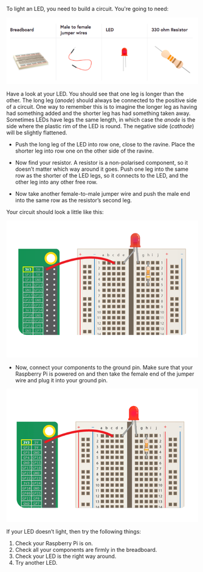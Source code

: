 To light an LED, you need to build a circuit. You're going to need:

![Circuit Requirements](images/circuit-requirements.png)

Have a look at your LED. You should see that one leg is longer than the other. The long leg (<i>anode</i>) should always be connected to the positive side of a circuit. One way to remember this is to imagine the longer leg as having had something added and the shorter leg has had something taken away. Sometimes LEDs have legs the same length, in which case the <i>anode</i> is the side where the plastic rim of the LED is round. The negative side (<i>cathode</i>) will be slightly flattened.

+ Push the long leg of the LED into row one, close to the ravine. Place the shorter leg into row one on the other side of the ravine.

+ Now find your resistor. A resistor is a non-polarised component, so it doesn’t matter which way around it goes. Push one leg into the same row as the shorter of the LED legs, so it connects to the LED, and the other leg into any other free row.

+ Now take another female-to-male jumper wire and push the male end into the same row as the resistor’s second leg.

Your circuit should look a little like this:

![Circuit Missing Ground](images/ground-missing.png)

+ Now, connect your components to the ground pin. Make sure that your Raspberry Pi is powered on and then take the female end of the jumper wire and plug it into your ground pin.

![Circuit Current Flow](images/circuit-current-flow.gif)

If your LED doesn’t light, then try the following things:
1) Check your Raspberry Pi is on.
2) Check all your components are firmly in the breadboard.
3) Check your LED is the right way around.
4) Try another LED.
